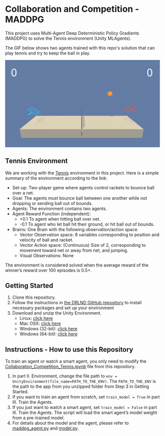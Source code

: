 # Collaboration and Competition - MADDPG
This project uses Multi-Agent Deep Deterministic Policy Gradients (MADDPG) to solve the Tennis environment (Unity MLAgents).

The GIF below shows two agents trained with this repo's solution that can play tennis and try to keep the ball in play.

![Trained_Agent](tennis_trained_agents.gif)

## Tennis Environment
We are working with the [Tennis](https://github.com/Unity-Technologies/ml-agents/blob/master/docs/Learning-Environment-Examples.md#tennis) environment in this project. Here is a simple summary of the environment according to the link:

* Set-up: Two-player game where agents control rackets to bounce ball over a net.
* Goal: The agents must bounce ball between one another while not dropping or sending ball out of bounds.
* Agents: The environment contains two agents.
* Agent Reward Function (independent):
  * +0.1 To agent when hitting ball over net.
  * -0.1 To agent who let ball hit their ground, or hit ball out of bounds.
* Brains: One Brain with the following observation/action space.
  * Vector Observation space: 8 variables corresponding to position and velocity of ball and racket. 
  * Vector Action space: (Continuous) Size of 2, corresponding to movement toward net or away from net, and jumping.
  * Visual Observations: None
  
The environment is considered solved when the average reward of the winner’s reward over 100 episodes is 0.5+.

## Getting Started
1. Clone this repository.
2. Follow the instructions in [the DRLND GitHub repository](https://github.com/udacity/deep-reinforcement-learning#dependencies) to install necessary packages and set up your environment
3. Download and unzip the Unity Environment.
    * Linux: [click here](https://s3-us-west-1.amazonaws.com/udacity-drlnd/P3/Tennis/Tennis_Linux.zip)
    * Mac OSX: [click here](https://s3-us-west-1.amazonaws.com/udacity-drlnd/P3/Tennis/Tennis.app.zip)
    * Windows (32-bit): [click here](https://s3-us-west-1.amazonaws.com/udacity-drlnd/P3/Tennis/Tennis_Windows_x86.zip)
    * Windows (64-bit): [click here](https://s3-us-west-1.amazonaws.com/udacity-drlnd/P3/Tennis/Tennis_Windows_x86_64.zip)

## Instructions - How to use this Repository
To train an agent or watch a smart agent, you only need to modify the [Collaboration_Competition_Tennis.ipynb](Collaboration_Competition_Tennis.ipynb) file from this repository. 
1. In part II. Environment, change the file path to ```env = UnityEnvironment(file_name=PATH_TO_THE_ENV)```. The ```PATH_TO_THE_ENV``` is the path to the app from you unzipped folder from Step 3 in Getting Started.
2. If you want to train an agent from scratch, set ```train_model = True``` in part III. Train the Agents.
3. If you just want to watch a smart agent, set ```train_model = False``` in part III. Train the Agents. The script will load the smart agent’s model weight from a pre-trained model.
4. For details about the model and the agent, please refer to [maddpg_agent.py](maddpg_agent.py) and [model.py](model.py).

